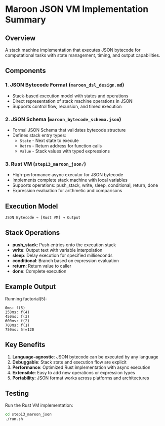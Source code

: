 # Maroon JSON VM Implementation Summary

## Overview

A stack machine implementation that executes JSON bytecode for computational tasks with state management, timing, and output capabilities.

## Components

### 1. **JSON Bytecode Format** (`maroon_dsl_design.md`)
- Stack-based execution model with states and operations
- Direct representation of stack machine operations in JSON
- Supports control flow, recursion, and timed execution

### 2. **JSON Schema** (`maroon_bytecode_schema.json`)
- Formal JSON Schema that validates bytecode structure
- Defines stack entry types:
  - `State` - Next state to execute
  - `Retrn` - Return address for function calls
  - `Value` - Stack values with typed expressions

### 3. **Rust VM** (`step13_maroon_json/`)
- High-performance async executor for JSON bytecode
- Implements complete stack machine with local variables
- Supports operations: push_stack, write, sleep, conditional, return, done
- Expression evaluation for arithmetic and comparisons

## Execution Model

```
JSON Bytecode → [Rust VM] → Output
```

## Stack Operations

- **push_stack**: Push entries onto the execution stack
- **write**: Output text with variable interpolation
- **sleep**: Delay execution for specified milliseconds
- **conditional**: Branch based on expression evaluation
- **return**: Return value to caller
- **done**: Complete execution

## Example Output

Running factorial(5):
```
0ms: f(5)
250ms: f(4)
450ms: f(3)
600ms: f(2)
700ms: f(1)
750ms: 5!=120
```

## Key Benefits

1. **Language-agnostic**: JSON bytecode can be executed by any language
2. **Debuggable**: Stack state and execution flow are explicit
3. **Performance**: Optimized Rust implementation with async execution
4. **Extensible**: Easy to add new operations or expression types
5. **Portability**: JSON format works across platforms and architectures

## Testing

Run the Rust VM implementation:
```bash
cd step13_maroon_json
./run.sh
```